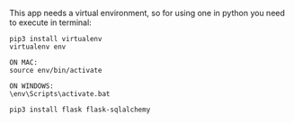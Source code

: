 This app needs a virtual environment, so for using one in python you need to execute in terminal:

    pip3 install virtualenv
    virtualenv env

    ON MAC:
    source env/bin/activate

    ON WINDOWS:
    \env\Scripts\activate.bat

    pip3 install flask flask-sqlalchemy